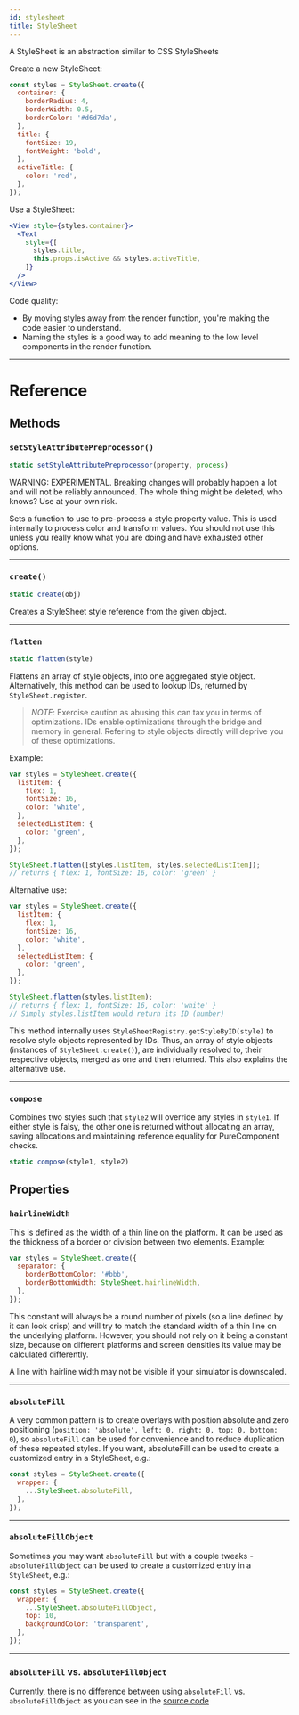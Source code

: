 ```yaml
---
id: stylesheet
title: StyleSheet
---
```


A StyleSheet is an abstraction similar to CSS StyleSheets

Create a new StyleSheet:

```jsx
const styles = StyleSheet.create({
  container: {
    borderRadius: 4,
    borderWidth: 0.5,
    borderColor: '#d6d7da',
  },
  title: {
    fontSize: 19,
    fontWeight: 'bold',
  },
  activeTitle: {
    color: 'red',
  },
});
```

Use a StyleSheet:

```jsx
<View style={styles.container}>
  <Text
    style={[
      styles.title,
      this.props.isActive && styles.activeTitle,
    ]}
  />
</View>
```

Code quality:

- By moving styles away from the render function, you're making the code easier to understand.
- Naming the styles is a good way to add meaning to the low level components in the render function.

---

# Reference

## Methods

### `setStyleAttributePreprocessor()`

```jsx
static setStyleAttributePreprocessor(property, process)
```

WARNING: EXPERIMENTAL. Breaking changes will probably happen a lot and will not be reliably announced. The whole thing might be deleted, who knows? Use at your own risk.

Sets a function to use to pre-process a style property value. This is used internally to process color and transform values. You should not use this unless you really know what you are doing and have exhausted other options.

---

### `create()`

```jsx
static create(obj)
```

Creates a StyleSheet style reference from the given object.

---

### `flatten`

```jsx
static flatten(style)
```

Flattens an array of style objects, into one aggregated style object. Alternatively, this method can be used to lookup IDs, returned by `StyleSheet.register`.

> _NOTE_: Exercise caution as abusing this can tax you in terms of optimizations. IDs enable optimizations through the bridge and memory in general. Refering to style objects directly will deprive you of these optimizations.

Example:

```jsx
var styles = StyleSheet.create({
  listItem: {
    flex: 1,
    fontSize: 16,
    color: 'white',
  },
  selectedListItem: {
    color: 'green',
  },
});

StyleSheet.flatten([styles.listItem, styles.selectedListItem]);
// returns { flex: 1, fontSize: 16, color: 'green' }
```

Alternative use:

```jsx
var styles = StyleSheet.create({
  listItem: {
    flex: 1,
    fontSize: 16,
    color: 'white',
  },
  selectedListItem: {
    color: 'green',
  },
});

StyleSheet.flatten(styles.listItem);
// returns { flex: 1, fontSize: 16, color: 'white' }
// Simply styles.listItem would return its ID (number)
```

This method internally uses `StyleSheetRegistry.getStyleByID(style)` to resolve style objects represented by IDs. Thus, an array of style objects (instances of `StyleSheet.create()`), are individually resolved to, their respective objects, merged as one and then returned. This also explains the alternative use.

---

### `compose`

Combines two styles such that `style2` will override any styles in `style1`. If either style is falsy, the other one is returned without allocating an array, saving allocations and maintaining reference equality for PureComponent checks.

```jsx
static compose(style1, style2)
```

## Properties

### `hairlineWidth`

This is defined as the width of a thin line on the platform. It can be used as the thickness of a border or division between two elements. Example:

```jsx
var styles = StyleSheet.create({
  separator: {
    borderBottomColor: '#bbb',
    borderBottomWidth: StyleSheet.hairlineWidth,
  },
});
```

This constant will always be a round number of pixels (so a line defined by it can look crisp) and will try to match the standard width of a thin line on the underlying platform. However, you should not rely on it being a constant size, because on different platforms and screen densities its value may be calculated differently.

A line with hairline width may not be visible if your simulator is downscaled.

---

### `absoluteFill`

A very common pattern is to create overlays with position absolute and zero positioning (`position: 'absolute', left: 0, right: 0, top: 0, bottom: 0`), so `absoluteFill` can be used for convenience and to reduce duplication of these repeated styles. If you want, absoluteFill can be used to create a customized entry in a StyleSheet, e.g.:

```jsx
const styles = StyleSheet.create({
  wrapper: {
    ...StyleSheet.absoluteFill,
  },
});
```

---

### `absoluteFillObject`

Sometimes you may want `absoluteFill` but with a couple tweaks - `absoluteFillObject` can be used to create a customized entry in a `StyleSheet`, e.g.:

```jsx
const styles = StyleSheet.create({
  wrapper: {
    ...StyleSheet.absoluteFillObject,
    top: 10,
    backgroundColor: 'transparent',
  },
});
```

---

### `absoluteFill` vs. `absoluteFillObject`

Currently, there is no difference between using `absoluteFill` vs. `absoluteFillObject` as you can see in the [source code](https://github.com/facebook/react-native/blob/0.60-stable/Libraries/StyleSheet/StyleSheet.js#L255)
